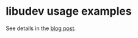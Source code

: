 # libudev usage examples

See details in the [blog post](https://enise.org/gavv/blog/libudev-usb/).
